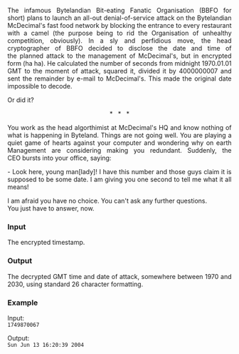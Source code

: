 <!-- here starts your code -->
<p align="justify">The&nbsp;infamous Bytelandian Bit-eating Fanatic Organisation (BBFO for short)&nbsp;plans to launch an 
	all-out&nbsp;denial-of-service attack on&nbsp;the Bytelandian McDecimal's fast food 
	network by blocking the entrance to every restaurant with a camel (the 
	purpose being to rid&nbsp;the Organisation&nbsp;of unhealthy competition, 
	obviously). In a sly and perfidious move, the head cryptographer 
	of&nbsp;BBFO&nbsp;decided to&nbsp;disclose the date and time of 
	the&nbsp;planned attack to the management of McDecimal's, but in encrypted form 
	(ha ha). He calculated the number of seconds from midnight 1970.01.01 GMT to 
	the moment of attack, squared it, divided it by 4000000007 and sent the 
	remainder by e-mail to McDecimal's. This made the original date impossible to 
	decode.</p>
<p align="justify">Or did it?</p>
<div align="center">*&nbsp;&nbsp; *&nbsp;&nbsp; *</div>
<p align="justify">You work as the head algorthimist at McDecimal's HQ and know 
	nothing of what is&nbsp;happening in Byteland.&nbsp;Things are not going well. You 
	are&nbsp;playing a quiet game of&nbsp;hearts against your computer&nbsp;and 
	wondering why&nbsp;on earth Management are considering making you redundant. 
	Suddenly, the CEO&nbsp;bursts into your office, saying:</p>
<p align="justify">- Look here, young man[lady]! I have this number&nbsp;and&nbsp;those 
	guys&nbsp;claim it is supposed to be some date. I am giving you one second to 
	tell me what it all means!</p>
<p align="justify">I am afraid you have no choice. You can't ask any further 
	questions.<br>You just have to answer, now.</p>
<h3>Input</h3>
<p align="justify">The encrypted timestamp.</p>
<h3>Output</h3>
<p align="justify">The decrypted&nbsp;GMT time and date of attack, somewhere 
	between 1970 and 2030,&nbsp;using standard 26 character formatting.
</p>
<h3>Example</h3>
<p>Input:<br>
	<code>1749870067</code>
</p><p>Output:<br>
	<code>Sun Jun 13 16:20:39 2004</code></p>